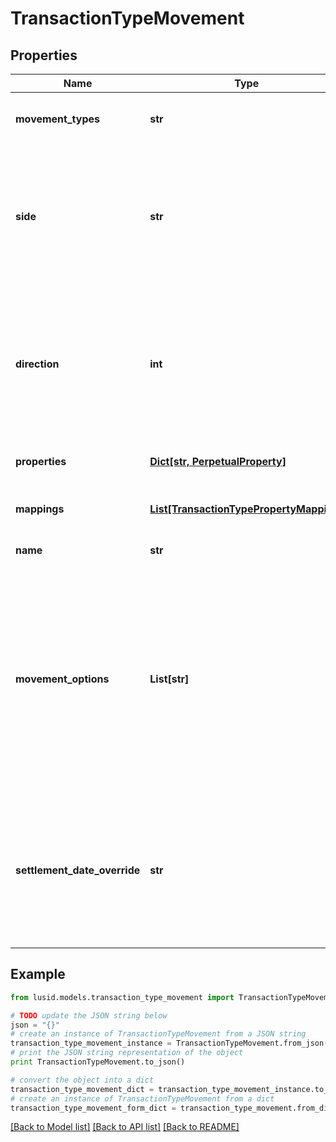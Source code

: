 # TransactionTypeMovement


## Properties
Name | Type | Description | Notes
------------ | ------------- | ------------- | -------------
**movement_types** | **str** | Movement types determine the impact of the movement on the holdings | 
**side** | **str** | The Side determines which of the fields from our transaction are used to generate the Movement. Side1 means the &#39;security&#39; side of the transaction, ie the Instrument and Units; Side2 means the &#39;cash&#39; side, ie the Total Consideration | 
**direction** | **int** |  A multiplier to apply to Transaction amounts; the values are -1 to indicate to reverse the signs and 1 to indicate to use the signed values from the Transaction directly. For a typical Transaction with unsigned values, 1 means increase, -1 means decrease | 
**properties** | [**Dict[str, PerpetualProperty]**](PerpetualProperty.md) | The properties associated with the underlying Movement | [optional] 
**mappings** | [**List[TransactionTypePropertyMapping]**](TransactionTypePropertyMapping.md) | This allows you to map a transaction property to a property on the underlying holding | [optional] 
**name** | **str** | The movement name (optional) | [optional] 
**movement_options** | **List[str]** | Allows extra specifications for the movement. The options currently available are &#39;DirectAdjustment&#39; and &#39;IncludesTradedInterest&#39;. A movement type of &#39;StockMovement&#39; with an option of &#39;DirectAdjusment&#39; will allow you to adjust the units of a holding without affecting its cost base. You will, therefore, be able to reflect the impact of a stock split by loading a Transaction. | [optional] 
**settlement_date_override** | **str** | Optional property key that must be in the Transaction domain when specified. When the movement is processed and the transaction has this property set to a valid date, then the property value will override the SettlementDate of the transaction. | [optional] 

## Example

```python
from lusid.models.transaction_type_movement import TransactionTypeMovement

# TODO update the JSON string below
json = "{}"
# create an instance of TransactionTypeMovement from a JSON string
transaction_type_movement_instance = TransactionTypeMovement.from_json(json)
# print the JSON string representation of the object
print TransactionTypeMovement.to_json()

# convert the object into a dict
transaction_type_movement_dict = transaction_type_movement_instance.to_dict()
# create an instance of TransactionTypeMovement from a dict
transaction_type_movement_form_dict = transaction_type_movement.from_dict(transaction_type_movement_dict)
```
[[Back to Model list]](../README.md#documentation-for-models) [[Back to API list]](../README.md#documentation-for-api-endpoints) [[Back to README]](../README.md)


